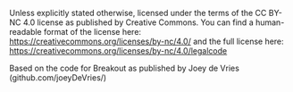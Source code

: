 Unless explicitly stated otherwise, licensed under the terms of the CC BY-NC 4.0 license as published by Creative Commons. You can find a human-readable format of the license here: https://creativecommons.org/licenses/by-nc/4.0/ and the full license here: https://creativecommons.org/licenses/by-nc/4.0/legalcode 

Based on the code for Breakout as published by Joey de Vries (github.com/joeyDeVries/)
